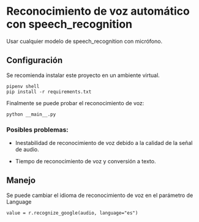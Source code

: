 # Reconocimiento de voz automático con speech_recognition

Usar cualquier modelo de speech_recognition con micrófono.

## Configuración

Se recomienda instalar este proyecto en un ambiente virtual.

```
pipenv shell
pip install -r requirements.txt
```

Finalmente se puede probar el reconocimiento de voz:

```
python __main__.py
```

### Posibles problemas:

* Inestabilidad de reconocimiento de voz debido a la calidad de la señal de audio. 

* Tiempo de reconocimiento de voz y conversión a texto. 


## Manejo

Se puede cambiar el idioma de reconocimiento de voz en el parámetro de Language

```
value = r.recognize_google(audio, language="es")
```
